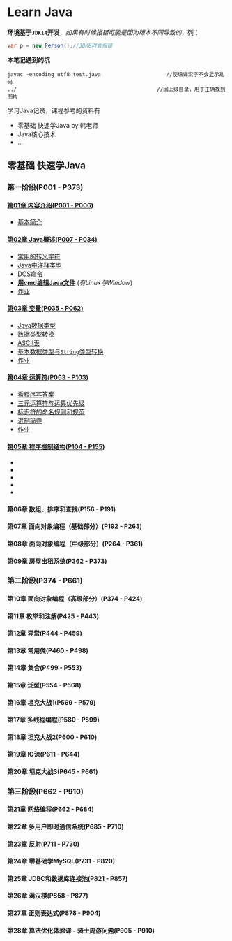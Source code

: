 # Learn Java

**环境基于```JDK14```开发**，*如果有时候报错可能是因为版本不同导致的*，列：

```java
var p = new Person();//JDK8时会报错
```

**本笔记遇到的坑**

```
javac -encoding utf8 test.java 					   //使编译汉字不会显示乱码
../ 											//回上级目录，用于正确找到图片
```



学习Java记录，课程参考的资料有

- 零基础 快速学Java by 韩老师
- Java核心技术
- ...



## 零基础 快速学Java

### 第一阶段(P001 - P373)
#### [第01章 内容介绍(P001 - P006)](./TCH_Han/Chapter1.md)  
- [基本简介](./TCH_Han/Chapter1.md#1)  
#### [第02章 Java概述(P007 - P034)](./TCH_Han/Chapter2.md)
- [常用的转义字符](./TCH_Han/Chapter2.md#1)
- [Java中注释类型](./TCH_Han/Chapter2.md#2)
- [DOS命令](./TCH_Han/Chapter2.md#3)
- [**用cmd编辑Java文件**](./TCH_Han/Chapter2.md#4)  (*有Linux与Window*)
- [作业](./TCH_Han/Chapter2.md#5)
#### [第03章 变量(P035 - P062)](./TCH_Han/Chapter3.md)  
- [Java数据类型](./TCH_Han/Chapter3.md#1)
- [数据类型转换](./TCH_Han/Chapter3.md#2)
- [ASCII表](./TCH_Han/Chapter3.md#3)
- [基本数据类型与```String```类型转换](./TCH_Han/Chapter3.md#4)  
- [作业](./TCH_Han/Chapter3.md#作业)

#### [第04章 运算符(P063 - P103)](./TCH_Han/Chapter4.md)  

- [看程序写答案](./TCH_Han/Chapter4.md#1)
- [三元运算符与运算优先级](./TCH_Han/Chapter4.md#2)
- [标识符的命名规则和规范](./TCH_Han/Chapter4.md#3)
- [进制简要](./TCH_Han/Chapter4.md#4)  
- [作业](./TCH_Han/Chapter4.md#作业)  

#### [第05章 程序控制结构(P104 - P155)](./TCH_Han/Chapter5.md)  

- [](./TCH_Han/Chapter5.md#1)
- [](./TCH_Han/Chapter5.md#2)
- [](./TCH_Han/Chapter5.md#3)
- [](./TCH_Han/Chapter5.md#4)  
- [](./TCH_Han/Chapter5.md#作业)  

#### 第06章 数组、排序和查找(P156 - P191)
#### 第07章 面向对象编程（基础部分）(P192 - P263)
#### 第08章 面向对象编程（中级部分）(P264 - P361)
#### 第09章 房屋出租系统(P362 - P373)
### 第二阶段(P374 - P661)
#### 第10章 面向对象编程（高级部分）(P374 - P424)
#### 第11章 枚举和注解(P425 - P443)
#### 第12章 异常(P444 - P459)
#### 第13章 常用类(P460 - P498)
#### 第14章 集合(P499 - P553)
#### 第15章 泛型(P554 - P568)
#### 第16章 坦克大战1(P569 - P579)
#### 第17章 多线程编程(P580 - P599)
#### 第18章 坦克大战2(P600 - P610)
#### 第19章 IO流(P611 - P644)
#### 第20章 坦克大战3(P645 - P661)
### 第三阶段(P662 - P910)
#### 第21章 网络编程(P662 - P684)
#### 第22章 多用户即时通信系统(P685 - P710)
#### 第23章 反射(P711 - P730)
#### 第24章 零基础学MySQL(P731 - P820)
#### 第25章 JDBC和数据库连接池(P821 - P857)
#### 第26章 满汉楼(P858 - P877)
#### 第27章 正则表达式(P878 - P904)
#### 第28章 算法优化体验课 - 骑士周游问题(P905 - P910)

